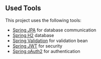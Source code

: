 ## Used Tools

This project uses the following tools:

- [Spring JPA](https://spring.io/projects/spring-boot) for database communication
- [Spring H2](https://spring.io/projects/spring-boot) database
- [Spring Validation](https://spring.io/projects/spring-boot) for validation bean
- [Spring JWT](https://spring.io/projects/spring-boot) for security
- [Spring oAuth2](https://www.mysql.com/) for authentication 
